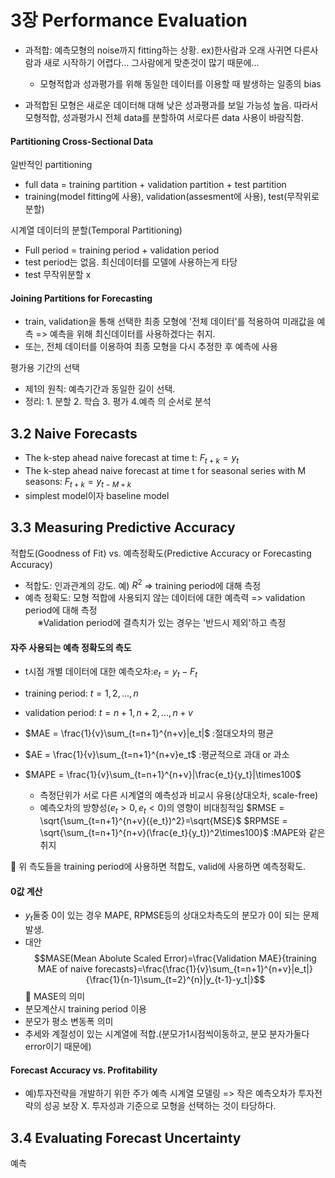 # 3장  Performance Evaluation
- 과적합: 예측모형의 noise까지 fitting하는 상황. ex)한사람과 오래 사귀면 다른사람과 새로 시작하기 어렵다... 그사람에게 맞춘것이 많기 때문에...
  - 모형적합과 성과평가를 위해 동일한 데이터를 이용할 때 발생하는 일종의 bias

- 과적합된 모형은 새로운 데이터해 대해 낮은 성과평과를 보일 가능성 높음. 따라서 모형적합, 성과평가시 전체 data를 분할하여 서로다른 data 사용이 바람직함.

#### Partitioning Cross-Sectional Data
일반적인 partitioning
- full data = training partition + validation partition + test partition
- training(model fitting에 사용), validation(assesment에 사용), test(무작위로 분할)

시계열 데이터의 분할(Temporal Partitioning)
- Full period = training period + validation period
- test period는 없음. 최신데이터를 모델에 사용하는게 타당
- test 무작위분할 x

#### Joining Partitions for Forecasting

- train, validation을 통해 선택한 최종 모형에 '전체 데이터'를 적용하여 미래값을 예측 => 예측을 위해 최신데이터를 사용하겠다는 취지.
- 또는, 전체 데이터를 이용하여 최종 모형을 다시 추정한 후 예측에 사용

평가용 기간의 선택
- 제1의 원칙: 예측기간과 동일한 길이 선택.
- 정리: 1. 분할 2. 학습 3. 평가 4.예측 의 순서로 분석

## 3.2 Naive Forecasts
- The k-step ahead naive forecast at time t: $`F_{t+k} = y_t`$
- The k-step ahead naive forecast at time t for seasonal series with M seasons: $`F_{t+k} = y_{t-M+k}`$
- simplest model이자 baseline model

## 3.3 Measuring Predictive Accuracy
적합도(Goodness of Fit) vs. 예측정확도(Predictive Accuracy or Forecasting Accuracy)  
- 적합도: 인과관계의 강도. 예) $R^2$ => training period에 대해 측정  
- 예측 정확도: 모형 적합에 사용되지 않는 데이터에 대한 예측력 => validation period에 대해 측정  
&nbsp;&nbsp;&nbsp;&nbsp;&nbsp;&#8251;Validation period에 결측치가 있는 경우는 '반드시 제외'하고 측정  
#### 자주 사용되는 예측 정확도의 측도
- t시점 개별 데이터에 대한 예측오차:$e_{t} = y_{t}-F_{t}$
- training period: $t=1,2,...,n$
- validation period: $t=n+1,n+2,...,n+v$

- $MAE = \frac{1}{v}\sum_{t=n+1}^{n+v}|e_t|$ :절대오차의 평균
- $AE = \frac{1}{v}\sum_{t=n+1}^{n+v}e_t$ :평균적으로 과대 or 과소
- $MAPE = \frac{1}{v}\sum_{t=n+1}^{n+v}|\frac{e_t}{y_t}|\times100$
  - 측정단위가 서로 다른 시계열의 예측성과 비교시 유용(상대오차, scale-free)
  - 예측오차의 방향성($e_t>0,e_t<0$)의 영향이 비대칭적임
$RMSE = \sqrt{\sum_{t=n+1}^{n+v}({e_t})^2}=\sqrt{MSE}$
$RPMSE = \sqrt{\sum_{t=n+1}^{n+v}(\frac{e_t}{y_t})^2\times100}$ :MAPE와 같은 취지

:notebook_with_decorative_cover: 위 측도들을 training period에 사용하면 적합도, valid에 사용하면 예측정확도.  

#### 0값 계산
- $y_t$둘중 0이 있는 경우 MAPE, RPMSE등의 상대오차측도의 분모가 0이 되는 문제 발생.
- 대안 $$MASE(Mean Abolute Scaled Error)=\frac{Validation MAE}{training MAE of naive forecasts}=\frac{\frac{1}{v}\sum_{t=n+1}^{n+v}|e_t|}{\frac{1}{n-1}\sum_{t=2}^{n}|y_{t-1}-y_t|}$$
:notebook_with_decorative_cover: MASE의 의미  
- 분모계산시 training period 이용
- 분모가 평소 변동폭 의미
- 추세와 계절성이 있는 시계열에 적합.(분모가1시점씩이동하고, 분모 분자가둘다 error이기 때문에)

#### Forecast Accuracy vs. Profitability
- 예)투자전략을 개발하기 위한 주가 예측 시계열 모델링 => 작은 예측오차가 투자전략의 성공 보장 X. 투자성과 기준으로 모형을 선택하는 것이 타당하다.

## 3.4 Evaluating Forecast Uncertainty
예측 

